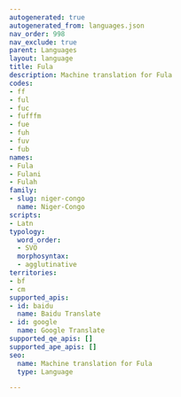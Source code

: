 ```yaml
---
autogenerated: true
autogenerated_from: languages.json
nav_order: 998
nav_exclude: true
parent: Languages
layout: language
title: Fula
description: Machine translation for Fula
codes:
- ff
- ful
- fuc
- fufffm
- fue
- fuh
- fuv
- fub
names:
- Fula
- Fulani
- Fulah
family:
- slug: niger-congo
  name: Niger-Congo
scripts:
- Latn
typology:
  word_order:
  - SVO
  morphosyntax:
  - agglutinative
territories:
- bf
- cm
supported_apis:
- id: baidu
  name: Baidu Translate
- id: google
  name: Google Translate
supported_qe_apis: []
supported_ape_apis: []
seo:
  name: Machine translation for Fula
  type: Language

---
```



